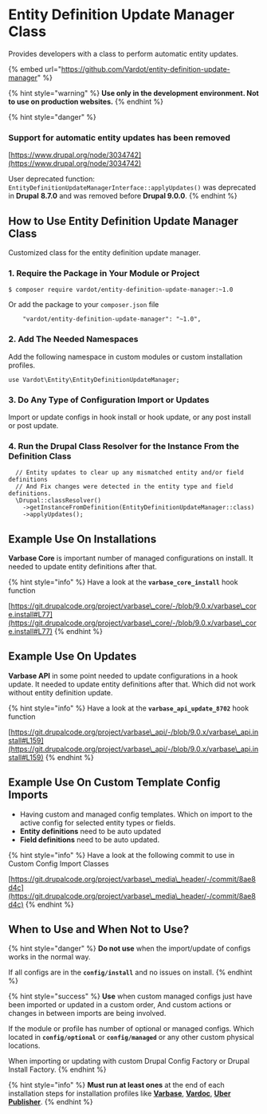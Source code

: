 # Entity Definition Update Manager Class

Provides developers with a class to perform automatic entity updates.

{% embed url="https://github.com/Vardot/entity-definition-update-manager" %}

{% hint style="warning" %}
**Use only in the development environment. Not to use on production websites.**
{% endhint %}

{% hint style="danger" %}
### Support for automatic entity updates has been removed

[https://www.drupal.org/node/3034742](https://www.drupal.org/node/3034742)

User deprecated function: `EntityDefinitionUpdateManagerInterface::applyUpdates()` was deprecated in **Drupal** **8.7.0** and was removed before **Drupal 9.0.0**.
{% endhint %}

## How to Use Entity Definition Update Manager Class

Customized class for the entity definition update manager.

### 1. Require the Package in Your Module or Project

```
$ composer require vardot/entity-definition-update-manager:~1.0
```

Or add the package to your `composer.json` file

```
    "vardot/entity-definition-update-manager": "~1.0",
```



### 2. Add The Needed Namespaces

Add the following namespace in custom modules or custom installation profiles.

```
use Vardot\Entity\EntityDefinitionUpdateManager;
```

### 3. Do Any Type of Configuration Import or Updates

Import or update configs in hook install or hook update, or any post install or post update.

### 4. Run the Drupal Class Resolver for the Instance From the Definition Class

```
  // Entity updates to clear up any mismatched entity and/or field definitions
  // And Fix changes were detected in the entity type and field definitions.
  \Drupal::classResolver()
    ->getInstanceFromDefinition(EntityDefinitionUpdateManager::class)
    ->applyUpdates();
```

## Example Use On Installations

**Varbase Core** is important number of managed configurations on install. It needed to update entity definitions after that.

{% hint style="info" %}
Have a look at the **`varbase_core_install`** hook function

[https://git.drupalcode.org/project/varbase\_core/-/blob/9.0.x/varbase\_core.install#L77](https://git.drupalcode.org/project/varbase\_core/-/blob/9.0.x/varbase\_core.install#L77)
{% endhint %}

## Example Use On Updates

**Varbase API** in some point needed to update configurations in a hook update. It needed to update entity definitions after that. Which did not work without entity definition update.

{% hint style="info" %}
Have a look at the **`varbase_api_update_8702`** hook function

[https://git.drupalcode.org/project/varbase\_api/-/blob/9.0.x/varbase\_api.install#L159](https://git.drupalcode.org/project/varbase\_api/-/blob/9.0.x/varbase\_api.install#L159)
{% endhint %}

## Example Use On Custom Template Config Imports

* Having custom and managed config templates. Which on import to the active config for selected entity types or fields.
* **Entity definitions** need to be auto updated
* **Field definitions** need to be auto updated.

{% hint style="info" %}
Have a look at the following commit to use in Custom Config Import Classes

[https://git.drupalcode.org/project/varbase\_media\_header/-/commit/8ae8d4c](https://git.drupalcode.org/project/varbase\_media\_header/-/commit/8ae8d4c)
{% endhint %}

## When to Use and When Not to Use?

{% hint style="danger" %}
**Do not use** when the import/update of configs works in the normal way.

If all configs are in the **`config/install`** and no issues on install.
{% endhint %}

{% hint style="success" %}
**Use** when custom managed configs just have been imported or updated in a custom order, And custom actions or changes in between imports are being involved.

If the module or profile has number of optional or managed configs. Which located in **`config/optional`** or **`config/managed`** or any other custom physical locations.

&#x20;When importing or updating with custom Drupal Config Factory or Drupal Install Factory.
{% endhint %}

{% hint style="info" %}
**Must run at least ones** at the end of each installation steps for installation profiles like  [**Varbase**](https://www.drupal.org/project/varbase), [**Vardoc**](https://www.drupal.org/project/vardoc), [**Uber Publisher**](https://www.drupal.org/project/uber\_publisher).
{% endhint %}
